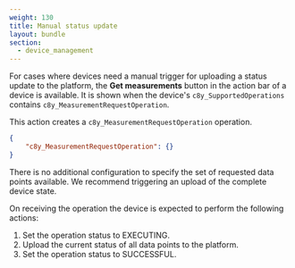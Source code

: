 ```yaml
---
weight: 130
title: Manual status update
layout: bundle
section: 
  - device_management
---
```


For cases where devices need a manual trigger for uploading a status update to the platform, the **Get measurements** button in the action bar of a device is available. It is shown when the device's `c8y_SupportedOperations` contains `c8y_MeasurementRequestOperation`.

This action creates a `c8y_MeasurementRequestOperation` operation.

```json
{
    "c8y_MeasurementRequestOperation": {}
}
```

There is no additional configuration to specify the set of requested data points available. We recommend triggering an upload of the complete device state.

On receiving the operation the device is expected to perform the following actions:

1. Set the operation status to EXECUTING.
2. Upload the current status of all data points to the platform.
3. Set the operation status to SUCCESSFUL.

